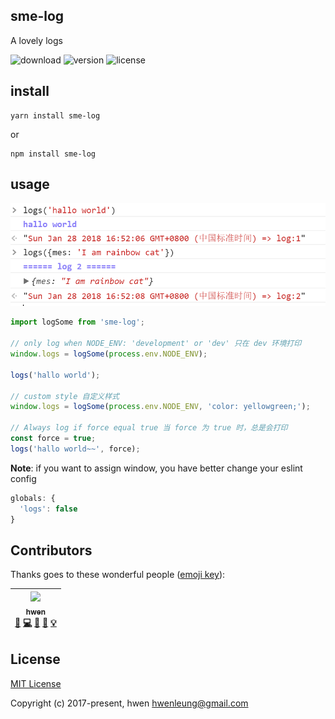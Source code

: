 
## sme-log

A lovely logs

![download](https://img.shields.io/npm/dm/sme-log.svg?style=flat-square)
![version](https://img.shields.io/npm/v/sme-log.svg?style=flat-square)
![license](https://img.shields.io/badge/license-mit-green.svg?style=flat-square)

## install

```shell
yarn install sme-log
```

or

```shell
npm install sme-log
```

## usage

![hi](./docs/hi.png)

```js
import logSome from 'sme-log';

// only log when NODE_ENV: 'development' or 'dev' 只在 dev 环境打印
window.logs = logSome(process.env.NODE_ENV);

logs('hallo world');

// custom style 自定义样式
window.logs = logSome(process.env.NODE_ENV, 'color: yellowgreen;');

// Always log if force equal true 当 force 为 true 时，总是会打印
const force = true;
logs('hallo world~~', force);
```

**Note**: if you want to assign window, you have better change your eslint config

```js
globals: {
  'logs': false
}
```

## Contributors

Thanks goes to these wonderful people ([emoji key](https://github.com/kentcdodds/all-contributors#emoji-key)):

<!-- ALL-CONTRIBUTORS-LIST:START - Do not remove or modify this section -->
| [<img src="https://avatars3.githubusercontent.com/u/6712767?v=4" width="100px;"/><br /><sub>hwen</sub>](https://github.com/hwen)<br />[🤔](#ideas "Ideas & Planning") [💻](https://github.com/SME-FE/sme-log/commits?author=hwen "Code") [🎨](#design "Design") [📖](https://github.com/SME-FE/sme-log/commits?author=hwen "Documentation") [💡](#example "Examples") |
| :---: |
<!-- ALL-CONTRIBUTORS-LIST:END -->

## License

[MIT License](https://opensource.org/licenses/MIT)

Copyright (c) 2017-present, hwen <hwenleung@gmail.com>
